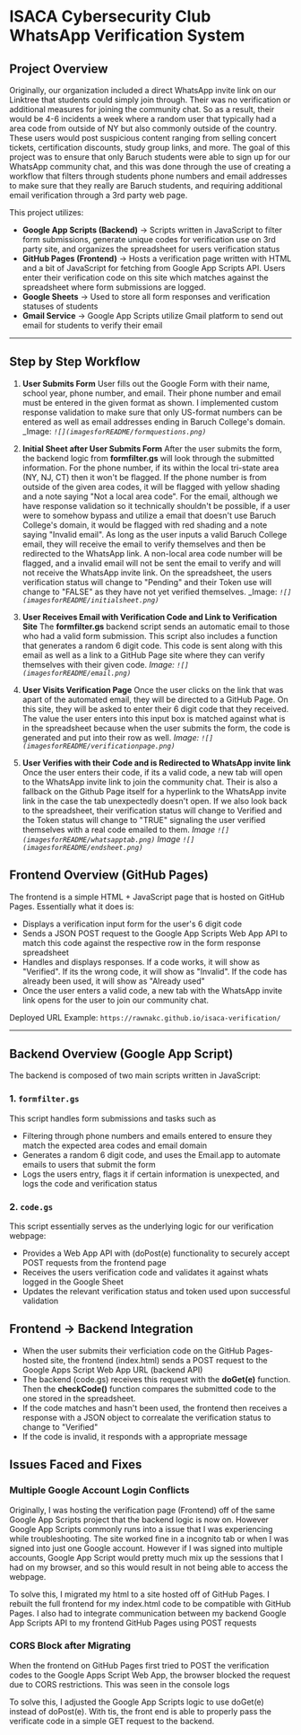 # ISACA Cybersecurity Club WhatsApp Verification System   

## Project Overview
Originally, our organization included a  direct WhatsApp invite link on our Linktree that students could simply join through. Their was no verification or additional measures for joining the community chat. 
So as a result, their would be 4-6 incidents a week where a random user that typically had a area code from outside of NY but also commonly outside of the country. These users would post suspicious content ranging from selling concert tickets, certification discounts, study group links, and more.
The goal of this project was to ensure that only Baruch students were able to sign up for our WhatsApp community chat, and this was done through the use of creating a workflow that filters through students phone numbers and email addresses to make sure that they really are Baruch students, and requiring additional email verification through a 3rd party web page.

This project utilizes:
- **Google App Scripts (Backend)** -> Scripts written in JavaScript to filter form submissions, generate unique codes for verification use on 3rd party site, and organizes the spreadsheet for users verification status
- **GitHub Pages (Frontend)** -> Hosts a verification page written with HTML and a bit of JavaScript for fetching from Google App Scripts API. Users enter their verification code on this site which matches against the spreadsheet where form submissions are logged.
- **Google Sheets** -> Used to store all form responses and verification statuses of students
- **Gmail Service** -> Google App Scripts utilize Gmail platform to send out email for students to verify their email

---

## Step by Step Workflow 

1. **User Submits Form**
   User fills out the Google Form with their name, school year, phone number, and email. Their phone number and email must be entered in the given format as shown. I implemented custom response validation to make sure that only US-format numbers can be entered as well as email addresses ending in Baruch College's domain.
   _Image: _`![](imagesforREADME/formquestions.png)`_

2. **Initial Sheet after User Submits Form**
   After the user submits the form, the backend logic from **formfilter.gs** will look through the submitted information.
   For the phone number, if its within the local tri-state area (NY, NJ, CT) then it won't be flagged. If the phone number is from outside of the given area codes, it will be flagged with yellow shading and a note saying "Not a local area code".
   For the email, although we have response validation so it technically shouldn't be possible, if a user were to somehow bypass and utilize a email that doesn't use Baruch College's domain, it would be flagged with red shading and a note saying "Invalid email".
   As long as the user inputs a valid Baruch College email, they will receive the email to verify themselves and then be redirected to the WhatsApp link. A non-local area code number will be flagged, and a invalid email will not be sent the email to verify and will not receive the WhatsApp invite link.
   On the spreadsheet, the users verification status will change to "Pending" and their Token use will change to "FALSE" as they have not yet verified themselves.
   _Image: _`![](imagesforREADME/initialsheet.png)`_

4. **User Receives Email with Verification Code and Link to Verification Site**
   The **formfilter.gs** backend script sends an automatic email to those who had a valid form submission. This script also includes a function that generates a random 6 digit code. This code is sent along with this email as well as a link to a GitHub Page site where they can verify themselves with their given code.
   _Image: `![](imagesforREADME/email.png)`_

5. **User Visits Verification Page**
   Once the user clicks on the link that was apart of the automated email, they will be directed to a GitHub Page. On this site, they will be asked to enter their 6 digit code that they received.
   The value the user enters into this input box is matched against what is in the spreadsheet because when the user submits the form, the code is generated and put into their row as well.
   _Image: `![](imagesforREADME/verificationpage.png)`_

6. **User Verifies with their Code and is Redirected to WhatsApp invite link**
   Once the user enters their code, if its a valid code, a new tab will open to the WhatsApp invite link to join the community chat. Their is also a fallback on the Github Page itself for a hyperlink to the WhatsApp invite link in the case the tab unexpectedly doesn't open.
   If we also look back to the spreadsheet, their verification status will change to Verified and the Token status will change to "TRUE" signaling the user verified themselves with a real code emailed to them.
   _Image `![](imagesforREADME/whatsapptab.png)`_
   _Image `![](imagesforREADME/endsheet.png)`_

## Frontend Overview (GitHub Pages) 

The frontend is a simple HTML + JavaScript page that is hosted on GitHub Pages. 
Essentially what it does is: 
- Displays a verification input form for the user's 6 digit code
- Sends a JSON POST request to the Google App Scripts Web App API to match this code against the respective row in the form response spreadsheet
- Handles and displays responses. If a code works, it will show as "Verified". If its the wrong code, it will show as "Invalid". If the code has already been used, it will show as "Already used"
- Once the user enters a valid code, a new tab with the WhatsApp invite link opens for the user to join our community chat.

Deployed URL Example: 
`https://rawnakc.github.io/isaca-verification/`

---

## Backend Overview (Google App Script)

The backend is composed of two main scripts written in JavaScript: 
### 1. `formfilter.gs`
This script handles form submissions and tasks such as 
- Filtering through phone numbers and emails entered to ensure they match the expected area codes and email domain
- Generates a random 6 digit code, and uses the Email.app to automate emails to users that submit the form
- Logs the users entry, flags it if certain information is unexpected, and logs the code and verification status

### 2. `code.gs`
This script essentially serves as the underlying logic for our verification webpage: 
- Provides a Web App API with (doPost(e) functionality to securely accept POST requests from the frontend page
- Receives the users verification code and validates it against whats logged in the Google Sheet
- Updates the relevant verification status and token used upon successful validation

## Frontend -> Backend Integration 

- When the user submits their verficiation code on the GitHub Pages-hosted site, the frontend (index.html) sends a POST request to the Google Apps Script Web App URL (backend API)
- The backend (code.gs) receives this request with the **doGet(e)** function. Then the **checkCode()** function compares the submitted code to the one stored in the spreadsheet.
- If the code matches and hasn't been used, the frontend then receives a response with a JSON object to correalate the verification status to change to "Verified"
- If the code is invalid, it responds with a appropriate message

## Issues Faced and Fixes 

### Multiple Google Account Login Conflicts 
Originally, I was hosting the verification page (Frontend) off of the same Google App Scripts project that the backend logic is now on. However Google App Scripts commonly runs into a issue that I was experiencing while troubleshooting. The site worked fine in a incognito tab or when I was signed into just one Google account. 
However if I was signed into multiple accounts, Google App Script would pretty much mix up the sessions that I had on my browser, and so this would result in not being able to access the webpage. 

To solve this, I migrated my html to a site hosted off of GitHub Pages. I rebuilt the full frontend for my index.html code to be compatible with GitHub Pages. I also had to integrate communication between my backend Google App Scripts API to my frontend GitHub Pages using POST requests

### CORS Block after Migrating 
When the frontend on GitHub Pages first tried to POST the verification codes to the Google Apps Script Web App, the browser blocked the request due to CORS restrictions. This was seen in the console logs 

To solve this, I adjusted the Google App Scripts logic to use doGet(e) instead of doPost(e). With tis, the front end is able to properly pass the verificate code in a simple GET request to the backend. 
